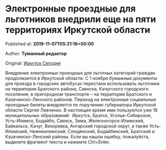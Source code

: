 
# Электронные проездные для льготников внедрили еще на пяти территориях Иркутской области

Published at: **2019-11-07T05:21:16+00:00**

Author: **Туманный редактор**

Original: [Иркутск Сегодня](https://irk.today/2019/11/07/jelektronnye-proezdnye-dlja-lgotnikov-vnedrili-eshhe-na-pjati-territorijah-irkutskoj-oblasti/)

Внедрение электронных проездных для льготных категорий граждан продолжается в Иркутской области. С 1 ноября бумажные документы для проезда в городских автобусах перестали использовать льготники на территории Братского района, Саянска, Качугского городского поселения, в пригородном транспорте – на территории Братского и Казачинско-Ленского районов.
Переход на электронные социальные проездные билеты внедряется по поручению губернатора Иркутской области Сергея Левченко. В настоящее время ими пользуются уже 18 муниципальных образований:  Иркутск, Братск, Усолье-Сибирское, Усть-Илимск, Бодайбо, Саянск, Зима, Железногорск-Илимский, Байкальск, Качуг, Вихоревка, Ангарский городской округ, а также Усть-Илимский, Нижнеилимский, Слюдянский, Бодайбинский, Братский и Казачинско-Ленский районы.
Если вы нашли ошибку, пожалуйста, выделите фрагмент текста и нажмите Ctrl+Enter.
